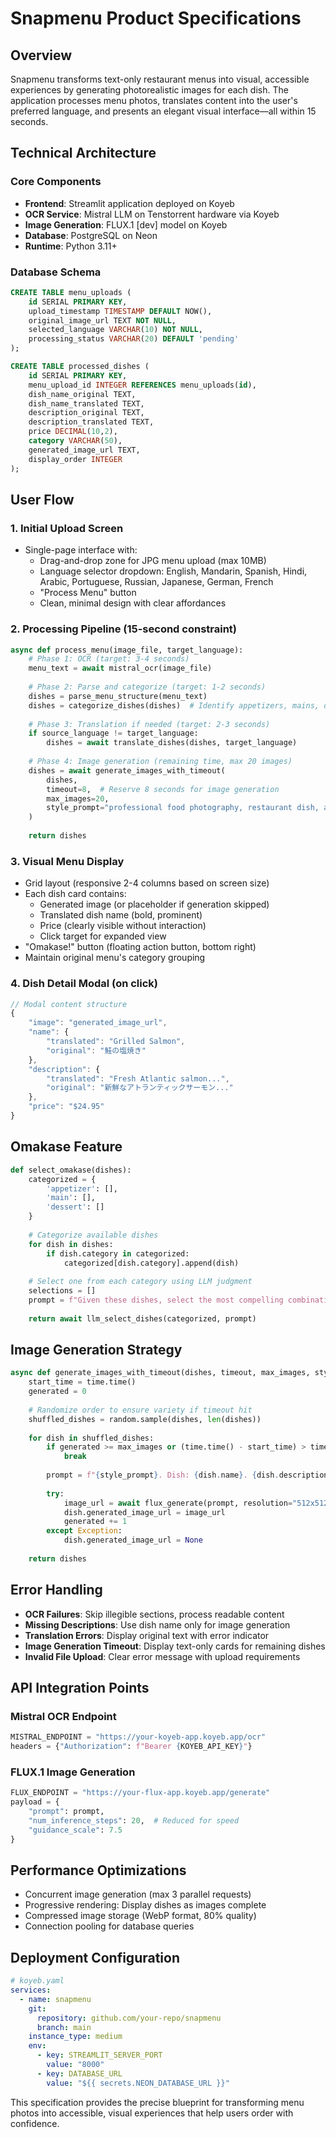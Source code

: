 # Snapmenu Product Specifications

## Overview
Snapmenu transforms text-only restaurant menus into visual, accessible experiences by generating photorealistic images for each dish. The application processes menu photos, translates content into the user's preferred language, and presents an elegant visual interface—all within 15 seconds.

## Technical Architecture

### Core Components
- **Frontend**: Streamlit application deployed on Koyeb
- **OCR Service**: Mistral LLM on Tenstorrent hardware via Koyeb
- **Image Generation**: FLUX.1 [dev] model on Koyeb
- **Database**: PostgreSQL on Neon
- **Runtime**: Python 3.11+

### Database Schema
```sql
CREATE TABLE menu_uploads (
    id SERIAL PRIMARY KEY,
    upload_timestamp TIMESTAMP DEFAULT NOW(),
    original_image_url TEXT NOT NULL,
    selected_language VARCHAR(10) NOT NULL,
    processing_status VARCHAR(20) DEFAULT 'pending'
);

CREATE TABLE processed_dishes (
    id SERIAL PRIMARY KEY,
    menu_upload_id INTEGER REFERENCES menu_uploads(id),
    dish_name_original TEXT,
    dish_name_translated TEXT,
    description_original TEXT,
    description_translated TEXT,
    price DECIMAL(10,2),
    category VARCHAR(50),
    generated_image_url TEXT,
    display_order INTEGER
);
```

## User Flow

### 1. Initial Upload Screen
- Single-page interface with:
  - Drag-and-drop zone for JPG menu upload (max 10MB)
  - Language selector dropdown: English, Mandarin, Spanish, Hindi, Arabic, Portuguese, Russian, Japanese, German, French
  - "Process Menu" button
  - Clean, minimal design with clear affordances

### 2. Processing Pipeline (15-second constraint)
```python
async def process_menu(image_file, target_language):
    # Phase 1: OCR (target: 3-4 seconds)
    menu_text = await mistral_ocr(image_file)
    
    # Phase 2: Parse and categorize (target: 1-2 seconds)
    dishes = parse_menu_structure(menu_text)
    dishes = categorize_dishes(dishes)  # Identify appetizers, mains, desserts
    
    # Phase 3: Translation if needed (target: 2-3 seconds)
    if source_language != target_language:
        dishes = await translate_dishes(dishes, target_language)
    
    # Phase 4: Image generation (remaining time, max 20 images)
    dishes = await generate_images_with_timeout(
        dishes, 
        timeout=8,  # Reserve 8 seconds for image generation
        max_images=20,
        style_prompt="professional food photography, restaurant dish, appetizing, consistent lighting"
    )
    
    return dishes
```

### 3. Visual Menu Display
- Grid layout (responsive 2-4 columns based on screen size)
- Each dish card contains:
  - Generated image (or placeholder if generation skipped)
  - Translated dish name (bold, prominent)
  - Price (clearly visible without interaction)
  - Click target for expanded view
- "Omakase!" button (floating action button, bottom right)
- Maintain original menu's category grouping

### 4. Dish Detail Modal (on click)
```javascript
// Modal content structure
{
    "image": "generated_image_url",
    "name": {
        "translated": "Grilled Salmon",
        "original": "鮭の塩焼き"
    },
    "description": {
        "translated": "Fresh Atlantic salmon...",
        "original": "新鮮なアトランティックサーモン..."
    },
    "price": "$24.95"
}
```

## Omakase Feature
```python
def select_omakase(dishes):
    categorized = {
        'appetizer': [],
        'main': [],
        'dessert': []
    }
    
    # Categorize available dishes
    for dish in dishes:
        if dish.category in categorized:
            categorized[dish.category].append(dish)
    
    # Select one from each category using LLM judgment
    selections = []
    prompt = f"Given these dishes, select the most compelling combination for a memorable meal..."
    
    return await llm_select_dishes(categorized, prompt)
```

## Image Generation Strategy
```python
async def generate_images_with_timeout(dishes, timeout, max_images, style_prompt):
    start_time = time.time()
    generated = 0
    
    # Randomize order to ensure variety if timeout hit
    shuffled_dishes = random.sample(dishes, len(dishes))
    
    for dish in shuffled_dishes:
        if generated >= max_images or (time.time() - start_time) > timeout:
            break
            
        prompt = f"{style_prompt}. Dish: {dish.name}. {dish.description or ''}"
        
        try:
            image_url = await flux_generate(prompt, resolution="512x512")
            dish.generated_image_url = image_url
            generated += 1
        except Exception:
            dish.generated_image_url = None
    
    return dishes
```

## Error Handling
- **OCR Failures**: Skip illegible sections, process readable content
- **Missing Descriptions**: Use dish name only for image generation
- **Translation Errors**: Display original text with error indicator
- **Image Generation Timeout**: Display text-only cards for remaining dishes
- **Invalid File Upload**: Clear error message with upload requirements

## API Integration Points

### Mistral OCR Endpoint
```python
MISTRAL_ENDPOINT = "https://your-koyeb-app.koyeb.app/ocr"
headers = {"Authorization": f"Bearer {KOYEB_API_KEY}"}
```

### FLUX.1 Image Generation
```python
FLUX_ENDPOINT = "https://your-flux-app.koyeb.app/generate"
payload = {
    "prompt": prompt,
    "num_inference_steps": 20,  # Reduced for speed
    "guidance_scale": 7.5
}
```

## Performance Optimizations
- Concurrent image generation (max 3 parallel requests)
- Progressive rendering: Display dishes as images complete
- Compressed image storage (WebP format, 80% quality)
- Connection pooling for database queries

## Deployment Configuration
```yaml
# koyeb.yaml
services:
  - name: snapmenu
    git:
      repository: github.com/your-repo/snapmenu
      branch: main
    instance_type: medium
    env:
      - key: STREAMLIT_SERVER_PORT
        value: "8000"
      - key: DATABASE_URL
        value: "${{ secrets.NEON_DATABASE_URL }}"
```

This specification provides the precise blueprint for transforming menu photos into accessible, visual experiences that help users order with confidence.